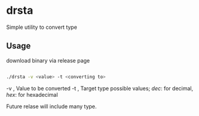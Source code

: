 # drsta
Simple utility to convert type

## Usage

download binary via release page

```bash

./drsta -v <value> -t <converting to>

```

-v , Value to be converted
-t , Target type possible values;
     *dec*: for decimal, 
     *hex*: for hexadecimal

Future relase will include many type.     